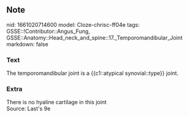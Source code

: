 ## Note
nid: 1661020714600
model: Cloze-chrisc-ff04e
tags: GSSE::!Contributor::Angus_Fung, GSSE::Anatomy::Head_neck_and_spine::17._Temporomandibular_Joint
markdown: false

### Text
The temporomandibular joint is a {{c1::atypical synovial::type}} joint.

### Extra
<div>
  There is no hyaline cartilage in this joint
</div>
<div>
  Source: Last's 9e
</div>
